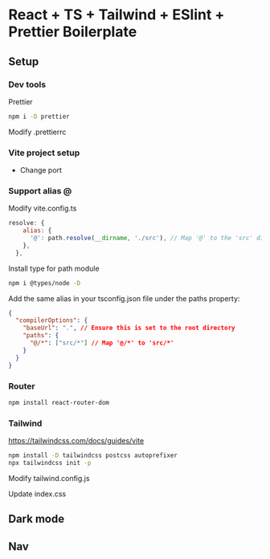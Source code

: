 
# React + TS + Tailwind + ESlint + Prettier Boilerplate

## Setup

### Dev tools
Prettier
```sh
npm i -D prettier
```
Modify .prettierrc

### Vite project setup
- Change port

### Support alias @
Modify vite.config.ts
```js
resolve: {
    alias: {
      '@': path.resolve(__dirname, './src'), // Map '@' to the 'src' directory
    },
  },
```
Install type for path module
```sh
npm i @types/node -D
```

Add the same alias in your tsconfig.json file under the paths property:
```json
{
  "compilerOptions": {
    "baseUrl": ".", // Ensure this is set to the root directory
    "paths": {
      "@/*": ["src/*"] // Map '@/*' to 'src/*'
    }
  }
}
```



### Router
```sh
npm install react-router-dom
```
### Tailwind

https://tailwindcss.com/docs/guides/vite
```sh
npm install -D tailwindcss postcss autoprefixer
npx tailwindcss init -p
```

Modify tailwind.config.js

Update index.css




## Dark mode



## Nav

